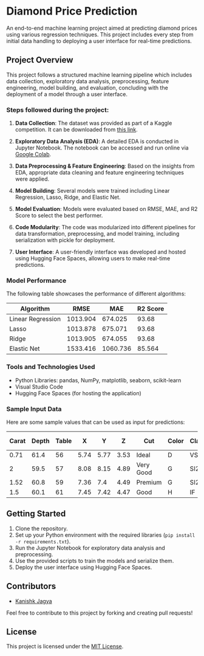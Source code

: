 # Diamond Price Prediction

An end-to-end machine learning project aimed at predicting diamond prices using various regression techniques. This project includes every step from initial data handling to deploying a user interface for real-time predictions.

## Project Overview

This project follows a structured machine learning pipeline which includes data collection, exploratory data analysis, preprocessing, feature engineering, model building, and evaluation, concluding with the deployment of a model through a user interface.

### Steps followed during the project:

1. **Data Collection**: 
   The dataset was provided as part of a Kaggle competition. It can be downloaded from [this link](#).

2. **Exploratory Data Analysis (EDA)**:
   A detailed EDA is conducted in Jupyter Notebook. The notebook can be accessed and run online via [Google Colab](#).

3. **Data Preprocessing & Feature Engineering**:
   Based on the insights from EDA, appropriate data cleaning and feature engineering techniques were applied.

4. **Model Building**:
   Several models were trained including Linear Regression, Lasso, Ridge, and Elastic Net.

5. **Model Evaluation**:
   Models were evaluated based on RMSE, MAE, and R2 Score to select the best performer.

6. **Code Modularity**:
   The code was modularized into different pipelines for data transformation, preprocessing, and model training, including serialization with pickle for deployment.

7. **User Interface**:
   A user-friendly interface was developed and hosted using Hugging Face Spaces, allowing users to make real-time predictions.

### Model Performance

The following table showcases the performance of different algorithms:

| Algorithm          | RMSE      | MAE      | R2 Score |
|--------------------|-----------|----------|----------|
| Linear Regression  | 1013.904  | 674.025  | 93.68    |
| Lasso              | 1013.878  | 675.071  | 93.68    |
| Ridge              | 1013.905  | 674.055  | 93.68    |
| Elastic Net        | 1533.416  | 1060.736 | 85.564   |

### Tools and Technologies Used

- Python Libraries: pandas, NumPy, matplotlib, seaborn, scikit-learn
- Visual Studio Code
- Hugging Face Spaces (for hosting the application)

### Sample Input Data

Here are some sample values that can be used as input for predictions:

| Carat | Depth | Table | X    | Y    | Z    | Cut        | Color | Clarity | Actual Price |
|-------|-------|-------|------|------|------|------------|-------|---------|--------------|
| 0.71  | 61.4  | 56    | 5.74 | 5.77 | 3.53 | Ideal      | D     | VS2     | 3510         |
| 2     | 59.5  | 57    | 8.08 | 8.15 | 4.89 | Very Good  | G     | SI2     | 14691        |
| 1.52  | 60.8  | 59    | 7.36 | 7.4  | 4.49 | Premium    | G     | SI2     | 9970         |
| 1.5   | 60.1  | 61    | 7.45 | 7.42 | 4.47 | Good       | H     | IF      | 12641        |

## Getting Started

1. Clone the repository.
2. Set up your Python environment with the required libraries (`pip install -r requirements.txt`).
3. Run the Jupyter Notebook for exploratory data analysis and preprocessing.
4. Use the provided scripts to train the models and serialize them.
5. Deploy the user interface using Hugging Face Spaces.

## Contributors

- [Kanishk Jagya](https://github.com/KanishkJagya1/DiamondPricePrediction)

Feel free to contribute to this project by forking and creating pull requests!

## License

This project is licensed under the [MIT License](LICENSE).
